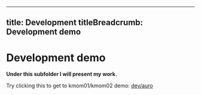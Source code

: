 
---
title: Development
titleBreadcrumb: Development demo
---
Development demo
=========================

**Under this subfolder I will present my work.**


Try clicking this to get to kmom01/kmom02 demo: [dev/auro](dev/auro)
